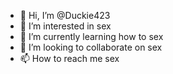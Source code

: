 - 👋 Hi, I’m @Duckie423
- 👀 I’m interested in sex
- 🌱 I’m currently learning how to sex
- 💞️ I’m looking to collaborate on sex 
- 📫 How to reach me sex 

<!---
Duckie423/Duckie423 is a ✨ special ✨ repository because its `README.md` (this file) appears on your GitHub profile.
You can click the Preview link to take a look at your changes.
--->
